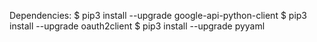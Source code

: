 Dependencies:
$ pip3 install --upgrade google-api-python-client
$ pip3 install --upgrade oauth2client
$ pip3 install --upgrade pyyaml
